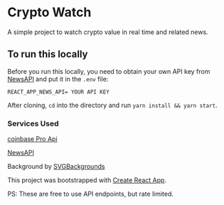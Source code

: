 # Crypto Watch

A simple project to watch crypto value in real time and related news.

## To run this locally

Before you run this locally, you need to obtain your own API key from [NewsAPI](https://newsapi.org) and put it in the `.env` file:

`REACT_APP_NEWS_API= YOUR API KEY`

After cloning, `cd` into the directory and run `yarn install && yarn start`.

### Services Used

[coinbase Pro Api](https://docs.pro.coinbase.com/#fix-api)

[NewsAPI](https://newsapi.org)

Background by [SVGBackgrounds](SVGBackgrounds.com)

This project was bootstrapped with [Create React App](https://github.com/facebook/create-react-app).

PS: These are free to use API endpoints, but rate limited.
